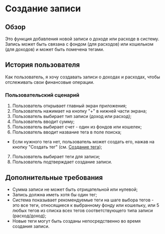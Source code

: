 # Создание записи

## Обзор

Это функция добавления новой записи о доходе или расходе в систему. Запись может быть связана с фондом (для расходов) или кошельком (для доходов) и может быть помечена тегами.

## История пользователя

Как пользователь, я хочу создавать записи о доходах и расходах, чтобы отслеживать свои финансовые операции.

### Пользовательский сценарий

1. Пользователь открывает главный экран приложения;
2. Пользователь нажимает на кнопку "+" в нижней части экрана;
3. Пользователь выбирает тип записи (доход или расход);
4. Пользователь вводит сумму;
5. Пользователь выбирает счет - один из фондов или кошелек;
6. Пользователь вводит название тега в поле поиска;

- Если нужного тега нет, пользователь может создать его, нажав на кнопку "Создать тег" (см. [Создание тега](./create-tag.md));

7. Пользователь выбирает теги для записи;
8. Пользователь подтверждает создание записи.

## Дополнительные требования

- Сумма записи не может быть отрицательной или нулевой;
- Запись должна иметь хотя бы один тег;
- Система показывает рекомендуемые теги на шаге выбора тегов - это все теги, относящиеся к выбранному фонду или кошельку, или 5 любых тегов из списка всех тегов соответствующего типа записи (расход/доход);
- Новые теги могут быть созданы непосредственно во время создания записи.
